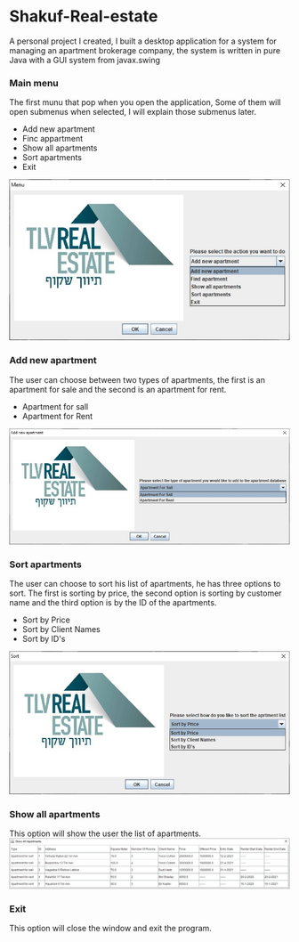 # Shakuf-Real-estate
A personal project I created, I built a desktop application for a system for managing an apartment brokerage company, the system is written in pure Java with a GUI system from javax.swing
<h3>Main menu</h3>
The first munu that pop when you open the application, Some of them will open submenus when selected, I will explain those submenus later.
<ul>
  <li>Add new apartment</li>
  <li>Finc appartment</li>
  <li>Show all apartments</li>
  <li>Sort apartments</li>
  <li>Exit</li>
</ul>
<img src="readme_images/main_menu.jpeg">

<h3>Add new apartment</h3>
The user can choose between two types of apartments, the first is an apartment for sale and the second is an apartment for rent.
<ul>
  <li>Apartment for sall</li>
  <li>Apartment for Rent</li>
</ul>
<img src="readme_images/add_apa.jpeg">

<h3>Sort apartments</h3>
The user can choose to sort his list of apartments, he has three options to sort. The first is sorting by price, the second option is sorting by customer name and the third option is by the ID of the apartments.
<ul>
  <li>Sort by Price</li>
  <li>Sort by Client Names</li>
  <li>Sort by ID's</li>
</ul>
<img src="readme_images/sort.jpeg">

<h3>Show all apartments</h3>
This option will show the user the list of apartments.
<img src="readme_images/show.jpeg">

<h3>Exit</h3>
This option will close the window and exit the program.





